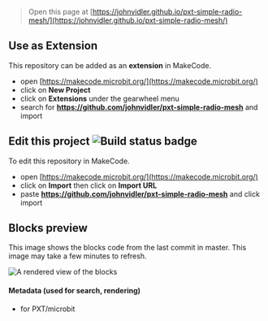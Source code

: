
> Open this page at [https://johnvidler.github.io/pxt-simple-radio-mesh/](https://johnvidler.github.io/pxt-simple-radio-mesh/)

## Use as Extension

This repository can be added as an **extension** in MakeCode.

* open [https://makecode.microbit.org/](https://makecode.microbit.org/)
* click on **New Project**
* click on **Extensions** under the gearwheel menu
* search for **https://github.com/johnvidler/pxt-simple-radio-mesh** and import

## Edit this project ![Build status badge](https://github.com/johnvidler/pxt-simple-radio-mesh/workflows/MakeCode/badge.svg)

To edit this repository in MakeCode.

* open [https://makecode.microbit.org/](https://makecode.microbit.org/)
* click on **Import** then click on **Import URL**
* paste **https://github.com/johnvidler/pxt-simple-radio-mesh** and click import

## Blocks preview

This image shows the blocks code from the last commit in master.
This image may take a few minutes to refresh.

![A rendered view of the blocks](https://github.com/johnvidler/pxt-simple-radio-mesh/raw/master/.github/makecode/blocks.png)

#### Metadata (used for search, rendering)

* for PXT/microbit
<script src="https://makecode.com/gh-pages-embed.js"></script><script>makeCodeRender("{{ site.makecode.home_url }}", "{{ site.github.owner_name }}/{{ site.github.repository_name }}");</script>
